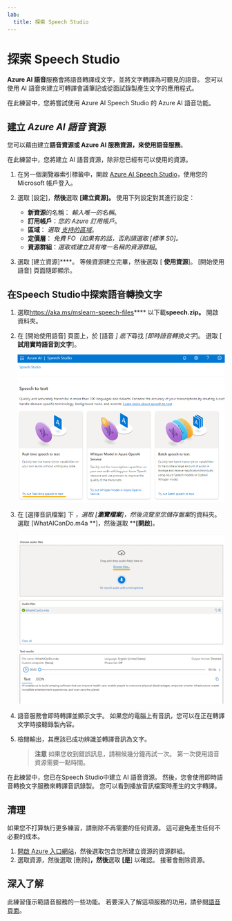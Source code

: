```yaml
---
lab:
  title: 探索 Speech Studio
---
```


# 探索 Speech Studio

**Azure AI 語音**服務會將語音轉譯成文字，並將文字轉譯為可聽見的語音。 您可以使用 AI 語音來建立可轉譯會議筆記或從面試錄製產生文字的應用程式。

在此練習中，您將嘗試使用 Azure AI Speech Studio 的 Azure AI 語音功能。 

## 建立 *Azure AI 語音* 資源

您可以藉由建立**語音資源或 **Azure AI 服務資源，來使用語音**服務**。

在此練習中，您將建立 AI 語音資源，除非您已經有可以使用的資源。

1. 在另一個瀏覽器索引標籤中，開啟 [Azure AI Speech Studio](https://speech.microsoft.com/)，使用您的 Microsoft 帳戶登入。

1. 選取 [設定]，**然後**選取 **[建立資源]。** 使用下列設定對其進行設定：
    - **新資源**的名稱： *輸入唯一的名稱*。
    - **訂用帳戶**：*您的 Azure 訂用帳戶*。
    - **區域**： *選取 [支持的區域](https://learn.microsoft.com/azure/ai-services/speech-service/regions)*。
    - **定價層**： *免費 FO（如果有的話，否則請選取 [標準 S0]。*
    - **資源群組**：*選取或建立具有唯一名稱的資源群組*。
1. 選取 [建立資源]****。 等候資源建立完畢，然後選取 [ **使用資源**]。 [開始使用語音] 頁面隨即顯示。

## 在Speech Studio中探索語音轉換文字

1. 選取[](https://aka.ms/mslearn-speech-files)https://aka.ms/mslearn-speech-files**** 以下載**speech.zip。** 開啟  資料夾。 

1. 在 [開始使用語音] 頁面上，於 [語音 *] 底下*尋找 *[即時語音轉換文字*]。 選取 [ **試用實時語音到文字**]。

    ![開始使用語音](media/recognize-synthesize-speech/try-out-speech-to-text.png)

1. 在 [選擇音訊檔案] 下 *，選取 [**瀏覽檔案**]，然後流覽至您儲存盤案*的資料夾。 選取 [WhatAICanDo.m4a **]，然後選取 ****[開啟**]。

    ![瀏覽檔案](media/recognize-synthesize-speech/browse-files-speech.png)

1. 語音服務會即時轉譯並顯示文字。 如果您的電腦上有音訊，您可以在正在轉譯文字時接聽錄製內容。
1. 檢閱輸出，其應該已成功辨識並轉譯音訊為文字。

    > **注意** 如果您收到錯誤訊息，請稍候幾分鐘再試一次。 第一次使用語音資源需要一點時間。

在此練習中，您已在Speech Studio中建立 AI 語音資源。 然後，您會使用即時語音轉換文字服務來轉譯音訊錄製。 您可以看到播放音訊檔案時產生的文字轉譯。

## 清理

如果您不打算執行更多練習，請刪除不再需要的任何資源。 這可避免產生任何不必要的成本。

1. [開啟 Azure 入口網站]( https://portal.azure.com)，然後選取包含您所建立資源的資源群組。
1. 選取資源，然後選取 [刪除]**，然後**選取 **[是**] 以確認。 接著會刪除資源。

## 深入了解

此練習僅示範語音服務的一些功能。 若要深入了解這項服務的功用，請參閱[語音頁面](https://azure.microsoft.com/services/cognitive-services/speech-services)。
